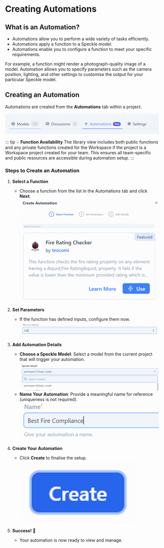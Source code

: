# Creating Automations

## **What is an Automation?**

- Automations allow you to perform a wide variety of tasks efficiently.  
- Automations apply a function to a Speckle model.  
- Automations enable you to configure a function to meet your specific requirements.

For example, a function might render a photograph-quality image of a model. Automation allows you to specify parameters such as the camera position, lighting, and other settings to customise the output for your particular Speckle model.

## **Creating an Automation**

Automations are created from the **Automations** tab within a project.  

![the automations tab](./img/automations-tab.png)

::: tip 💡 **Function Availability**
The library view includes both public functions and any private functions created for the Workspace if the project is a Workspace project created for your team. This ensures all team-specific and public resources are accessible during automation setup.
:::

### Steps to Create an Automation

1. **Select a Function**  
   - Choose a function from the list in the Automations tab and click **Next**.  
   ![create automation](./img/create-automation.png)  
   ![selected function](./img/selected-function.png)

2. **Set Parameters**  
   - If the function has defined inputs, configure them now.  
   ![parameter configuration](./img/configuration.png)

3. **Add Automation Details**  
   - **Choose a Speckle Model**: Select a model from the current project that will trigger your automation.  
     ![choose a model](./img/choose-model.png)  
   - **Name Your Automation**: Provide a meaningful name for reference (uniqueness is not required).  
     ![alt text](./img/automation-name.png)

4. **Create Your Automation**  
   - Click **Create** to finalise the setup.  
   ![create!](./img/create-button.png)

5. **Success!** 🥳  
   - Your automation is now ready to view and manage.
